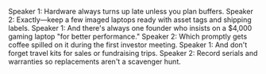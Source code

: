 Speaker 1: Hardware always turns up late unless you plan buffers.
Speaker 2: Exactly—keep a few imaged laptops ready with asset tags and shipping labels.
Speaker 1: And there's always one founder who insists on a $4,000 gaming laptop "for better performance."
Speaker 2: Which promptly gets coffee spilled on it during the first investor meeting.
Speaker 1: And don't forget travel kits for sales or fundraising trips.
Speaker 2: Record serials and warranties so replacements aren't a scavenger hunt.
